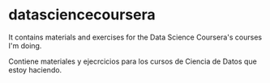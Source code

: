 # datasciencecoursera
It contains materials and exercises for the Data Science Coursera's courses I'm doing.

Contiene materiales y ejecrcicios para los cursos de Ciencia de Datos que estoy haciendo.
